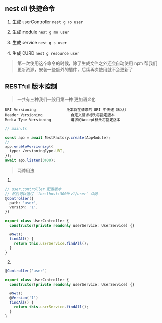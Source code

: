 ## nest cli 快捷命令

1. 生成 userController
`nest g co user`

2. 生成 module
`nest g mo user`

3. 生成 service
`nest g s user`

4. 生成 CURD
`nest g resource user`

> 第一次使用这个命令的时候，除了生成文件之外还会自动使用 npm 帮我们更新资源，安装一些额外的插件，后续再次使用就不会更新了


## RESTful 版本控制

> 一共有三种我们一般用第一种 更加语义化

```
URI Versioning	            版本将在请求的 URI 中传递（默认）
Header Versioning	          自定义请求标头将指定版本
Media Type Versioning	      请求的Accept标头将指定版本
```


```ts
// main.ts

const app = await NestFactory.create(AppModule);
// 
app.enableVersioning({
  type: VersioningType.URI,
});
await app.listen(3000);
```

> 两种用法

1. 
```ts
// user.controller 配置版本
// 然后可以通过 `localhost:3000/v1/user` 访问
@Controller({
  path: 'user',
  version: '1',
})

export class UserController {
  constructor(private readonly userService: UserService) {}

  @Get()
  findAll() {
    return this.userService.findAll();
  }
}
```

2. 
```ts
@Controller('user')

export class UserController {
  constructor(private readonly userService: UserService) {}

  @Get()
  @Version('1')
  findAll() {
    return this.userService.findAll();
  }
}
```
